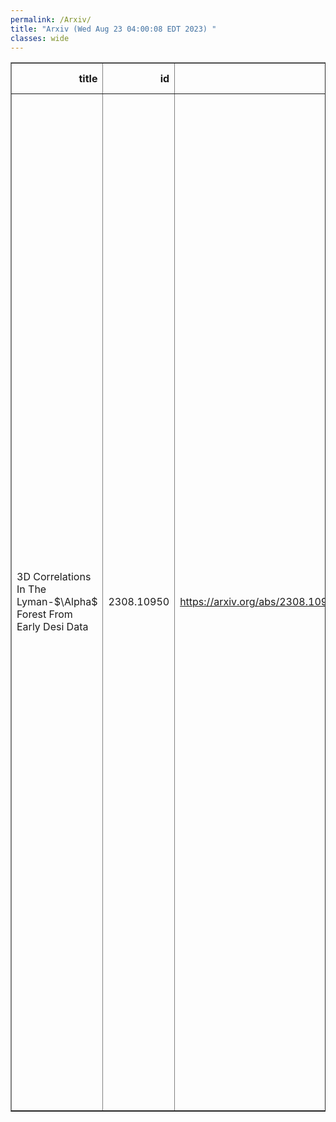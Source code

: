 ```yaml
---
permalink: /Arxiv/
title: "Arxiv (Wed Aug 23 04:00:08 EDT 2023) "
classes: wide
---
```

<table border="1" class="dataframe">
  <thead>
    <tr style="text-align: right;">
      <th>title</th>
      <th>id</th>
      <th>url</th>
      <th>authors</th>
      <th>Local Authors</th>
    </tr>
  </thead>
  <tbody>
    <tr>
      <td>3D Correlations In The Lyman-$\Alpha$ Forest From Early Desi Data</td>
      <td>2308.10950</td>
      <td><a href="https://arxiv.org/abs/2308.10950" target="_blank">https://arxiv.org/abs/2308.10950</a></td>
      <td>Calum Gordon, Andrei Cuceu, Jonás Chaves-Montero, Andreu Font-Ribera, Alma Xochitl González-Morales, J. Aguilar, S. Ahlen, E. Armengaud, S. Bailey, A. Bault, A. Brodzeller, D. Brooks, T. Claybaugh, R. De La Cruz, K. Dawson, P. Doel, J. E. Forero-Romero, S. Gontcho A Gontcho, J. Guy, H. K. Herrera-Alcantar, V. Iršič, N. G. Karaçaylı, D. Kirkby, M. Landriau, L. Le Guillou, M. E. Levi, A. De La Macorra, M. Manera, P. Martini, A. Meisner, R. Miquel, P. Montero-Camacho, A. Muñoz-Gutiérrez, L. Napolitano, J. Nie, G. Niz, N. Palanque-Delabrouille, W. J. Percival, M. Pieri, C. Poppett, F. Prada, I. Pérez-Ràfols, C. Ramírez-Pérez, C. Ravoux, M. Rezaie, A. J. Ross, G. Rossi, E. Sanchez, D. Schlegel, M. Schubnell, H. Seo, F. Sinigaglia, T. Tan, G. Tarlé, M. Walther, B. A. Weaver, C. Yèche, Z. Zhou, H. Zou</td>
      <td>Andrei Cuceu, Ashley Ross, Paul Martini</td>
    </tr>
  </tbody>
</table>
